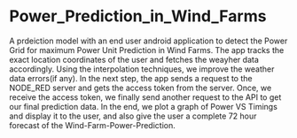 # Power_Prediction_in_Wind_Farms
A prdeiction model with an end user android application to detect the Power Grid for maximum Power Unit Prediction in Wind Farms.
The app tracks the exact location coordinates of the user and fetches the weayher data accordingly. Using the interpolation techniques, we improve the weather data errors(if any).
In the next step, the app sends a request to the NODE_RED server and gets the access token from the server.
Once, we receive the access token, we finally send another request to the API to get our final prediction data.
In the end, we plot a graph of Power VS Timings and display it to the user, and also give the user a complete 72 hour forecast of the Wind-Farm-Power-Prediction.
